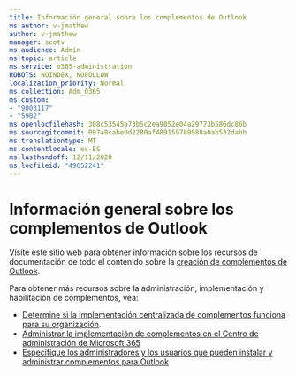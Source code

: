 ```yaml
---
title: Información general sobre los complementos de Outlook
ms.author: v-jmathew
author: v-jmathew
manager: scotv
ms.audience: Admin
ms.topic: article
ms.service: o365-administration
ROBOTS: NOINDEX, NOFOLLOW
localization_priority: Normal
ms.collection: Adm_O365
ms.custom:
- "9003117"
- "5902"
ms.openlocfilehash: 308c53545a73b5c2ea9052e04a29773b586dc86b
ms.sourcegitcommit: 097a8cabe0d2280af489159789988a0ab532dabb
ms.translationtype: MT
ms.contentlocale: es-ES
ms.lasthandoff: 12/11/2020
ms.locfileid: "49652241"
---
```

# <a name="general-outlook-add-ins-information"></a>Información general sobre los complementos de Outlook

Visite este sitio web para obtener información sobre los recursos de documentación de todo el contenido sobre la [creación de complementos de Outlook](https://docs.microsoft.com/office/dev/add-ins/outlook/).

Para obtener más recursos sobre la administración, implementación y habilitación de complementos, vea:

- [Determine si la implementación centralizada de complementos funciona para su organización](https://docs.microsoft.com/microsoft-365/admin/manage/centralized-deployment-of-add-ins).
- [Administrar la implementación de complementos en el Centro de administración de Microsoft 365](https://docs.microsoft.com/microsoft-365/admin/manage/manage-deployment-of-add-ins)
- [Especifique los administradores y los usuarios que pueden instalar y administrar complementos para Outlook](https://docs.microsoft.com/exchange/clients-and-mobile-in-exchange-online/add-ins-for-outlook/specify-who-can-install-and-manage-add-ins)
